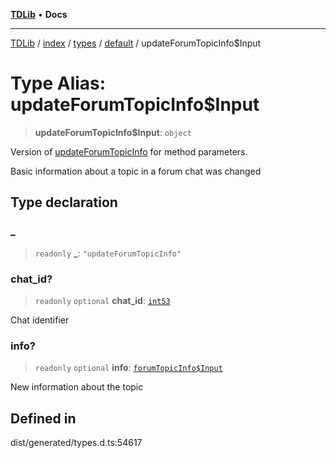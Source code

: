 [**TDLib**](../../../../../../README.md) • **Docs**

***

[TDLib](../../../../../../modules.md) / [index](../../../../../README.md) / [types](../../../README.md) / [default](../README.md) / updateForumTopicInfo$Input

# Type Alias: updateForumTopicInfo$Input

> **updateForumTopicInfo$Input**: `object`

Version of [updateForumTopicInfo](updateForumTopicInfo.md) for method parameters.

Basic information about a topic in a forum chat was changed

## Type declaration

### \_

> `readonly` **\_**: `"updateForumTopicInfo"`

### chat\_id?

> `readonly` `optional` **chat\_id**: [`int53`](int53-1.md)

Chat identifier

### info?

> `readonly` `optional` **info**: [`forumTopicInfo$Input`](forumTopicInfo$Input-1.md)

New information about the topic

## Defined in

dist/generated/types.d.ts:54617
